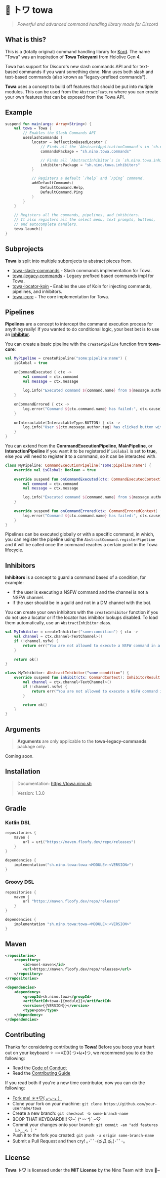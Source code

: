 # 👾 トワ towa
> *Powerful and advanced command handling library made for Discord*

## What is this?
This is a (totally original) command handling library for [Kord](https://github.com/kordlib/kord). The name "Towa" was an inspiration
of **Towa Tokoyami** from Hololive Gen 4.

Towa has support for Discord's new slash commands API and for text-based commands if you want something done. Nino uses both slash
and text-based commands (also known as "legacy-prefixed commands").

**Towa** uses a concept to build off features that should be put into mutiple modules. This can be used from the `AbstractFeature`
where you can create your own features that can be exposed from the Towa API.

## Example
```kotlin
suspend fun main(args: Array<String>) {
    val towa = Towa {
        // Enables the Slash Commands API
        useSlashCommands {
            locator = ReflectionBasedLocator {
                // Finds all the `AbstractApplicationCommand`s in `sh.nino.towa.commands`
                commandsPackage = "sh.nino.towa.commands"

                // Finds all `AbstractInhibitor`s in `sh.nino.towa.inhibitors`
                inhibitorsPackage = "sh.nino.towa.inhibitors"
            }

            // Registers a default `/help` and `/ping` command.
            addDefaultCommands(
                DefaultCommand.Help,
                DefaultCommand.Ping
            )
        }
    }
    
    // Registers all the commands, pipelines, and inhibitors.
    // It also registers all the select menu, text prompts, buttons,
    // and autocomplete handlers.
    towa.launch()
}
```

## Subprojects
**Towa** is split into multiple subprojects to abstract pieces from.

- [towa-slash-commands](./slash-commands) **-** Slash commands implementation for Towa.
- [towa-legacy-commands](./legacy-commands) **-** Legacy prefixed based commands impl for Towa.
- [towa-locator-koin](./locators/koin) **-** Enables the use of Koin for injecting commands, pipelines, and inhibitors.
- [towa-core](./core) **-** The core implementation for Towa.

## Pipelines
**Pipelines** are a concept to intercept the command execution process for anything really! If you wanted to do conditional logic,
your best bet is to use an [**inhibitor**](#inhibitors).

You can create a basic pipeline with the `createPipeline` function from **towa-core**:

```kotlin
val MyPipeline = createPipeline("some:pipeline:name") {
    isGlobal = true
    
    onCommandExecuted { ctx ->
        val command = ctx.command
        val message = ctx.message
        
        log.info("Executed command ${command.name} from ${message.author.tag}!")
    }
    
    onCommandErrored { ctx ->
        log.error("Command ${ctx.command.name} has failed:", ctx.cause)
    }
    
    onInteractable(InteractableType.BUTTON) { ctx ->
        log.info("User ${ctx.message.author.tag} has clicked button with custom ID '${ctx.interactable<TowaButton>().id}'")
    }
}
```

You can extend from the **CommandExecutionPipeline**, **MainPipeline**, or **InteractionPipeline** if you want it to be registered
if `isGlobal` is set to **true**, else you will need to register it to a command, so it can be interacted with.

```kotlin
class MyPipeline: CommandExecutionPipeline("some:pipeline:name") {
    override val isGlobal: Boolean = true
    
    override suspend fun onCommandExecuted(ctx: CommandExecutedContext) {
        val command = ctx.command
        val message = ctx.message

        log.info("Executed command ${command.name} from ${message.author.tag}!")
    }
    
    override suspend fun onCommandErrored(ctx: CommandErroredContext) {
        log.error("Command ${ctx.command.name} has failed:", ctx.cause)
    }
}
```

Pipelines can be executed globally or with a specific command, in which, you can register the pipeline using the `AbstractCommand.registerPipeline`
and it will be called once the command reaches a certain point in the Towa lifecycle.

## Inhibitors
**Inhibitors** is a concept to guard a command based of a condition, for example:

- If the user is executing a NSFW command and the channel is not a NSFW channel.
- If the user should be in a guild and not in a DM channel with the bot.

You can create your own inhibitors with the `createInhibitor` function if you do not use a locator or if the locator has inhibitor lookups
disabled. To load them automatically, use an `AbstractInhibitor` class.

```kotlin
val MyInhibitor = createInhibitor("some:condition") { ctx ->
    val channel = ctx.channel<TextChannel>()
    if (!channel.nsfw) {
        return err("You are not allowed to execute a NSFW command in a non NSFW channel!")
    }
    
    return ok()
}
```

```kotlin
class MyInhibitor: AbstractInhibitor("some:condition") {
    override suspend fun inhibit(ctx: CommandContext): InhibitorResult {
        val channel = ctx.channel<TextChannel>()
        if (!channel.nsfw) {
            return err("You are not allowed to execute a NSFW command in a non NSFW channel!")
        }

        return ok()
    }
}
```

## Arguments
> **Arguments** are only applicable to the **towa-legacy-commands** package only.

Coming soon.

## Installation
> Documentation: https://towa.nino.sh
>
> Version: 1.3.0

## Gradle
### Kotlin DSL
```kotlin
repositories {
    maven {
        url = uri("https://maven.floofy.dev/repo/releases")
    }
}

dependencies {
    implementation("sh.nino.towa:towa-<MODULE>:<VERSION>")
}
```

### Groovy DSL
```groovy
repositories {
    maven {
        url "https://maven.floofy.dev/repo/releases"
    }
}

dependencies {
    implementation "sh.nino.towa:towa-<MODULE>:<VERSION>"
}
```

## Maven
```xml
<repositories>
    <repository>
        <id>noel-maven</id>
        <url>https://maven.floofy.dev/repo/releases</url>
    </repository>
</repositories>
```

```xml
<dependencies>
    <dependency>
        <groupId>sh.nino.towa</groupId>
        <artifactId>towa-{{module}}</artifactId>
        <version>{{VERSION}}</version>
        <type>pom</type>
    </dependency>
</dependencies>
```

## Contributing
Thanks for considering contributing to **Towa**! Before you boop your heart out on your keyboard ✧ ─=≡Σ((( つ•̀ω•́)つ, we recommend you to do the following:

- Read the [Code of Conduct](./.github/CODE_OF_CONDUCT.md)
- Read the [Contributing Guide](./.github/CONTRIBUTING.md)

If you read both if you're a new time contributor, now you can do the following:

- [Fork me! ＊*♡( ⁎ᵕᴗᵕ⁎ ）](https://github.com/NinoDiscord/towa/fork)
- Clone your fork on your machine: `git clone https://github.com/your-username/towa`
- Create a new branch: `git checkout -b some-branch-name`
- BOOP THAT KEYBOARD!!!! ♡┉ˏ͛ (❛ 〰 ❛)ˊˎ┉♡
- Commit your changes onto your branch: `git commit -am "add features （｡>‿‿<｡ ）"`
- Push it to the fork you created: `git push -u origin some-branch-name`
- Submit a Pull Request and then cry! ｡･ﾟﾟ･(థ Д థ。)･ﾟﾟ･｡

## License
**Towa トワ** is licensed under the **MIT License** by the Nino Team with love :purple_heart:~
